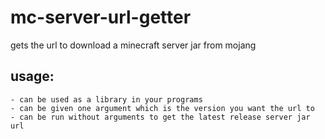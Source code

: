# mc-server-url-getter
gets the url to download a minecraft server jar from mojang

## usage:
	- can be used as a library in your programs
	- can be given one argument which is the version you want the url to
	- can be run without arguments to get the latest release server jar url
